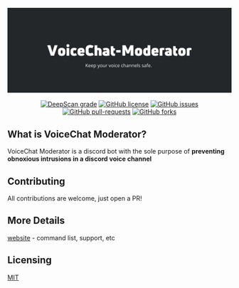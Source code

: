 <img src="banner.png"></img>

<div align="center">

[![DeepScan grade](https://deepscan.io/api/teams/7103/projects/12730/branches/200710/badge/grade.svg)](https://deepscan.io/dashboard#view=project&tid=7103&pid=12730&bid=200710) [![GitHub license](https://img.shields.io/github/license/zaida04/VoiceChat-Moderator.svg)](https://github.com/zaida04/VoiceChat-Moderator/blob/master/LICENSE) [![GitHub issues](https://img.shields.io/github/issues/zaida04/VoiceChat-Moderator.svg)](https://GitHub.com/zaida04/VoiceChat-Moderator/issues/) [![GitHub pull-requests](https://img.shields.io/github/issues-pr/zaida04/VoiceChat-Moderator.svg)](https://GitHub.com/zaida04/VoiceChat-Moderator/pull/) [![GitHub forks](https://img.shields.io/github/forks/zaida04/VoiceChat-Moderator.svg?style=social&label=Fork&maxAge=2592000)](https://GitHub.com/zaida04/VoiceChat-Moderator/network/)  

</div>

## What is VoiceChat Moderator?
VoiceChat Moderator is a discord bot with the sole purpose of **preventing obnoxious intrusions in a discord voice channel**


## Contributing
All contributions are welcome, just open a PR!

## More Details
[website](http://voice.smld.xyz) - command list, support, etc

## Licensing 

[MIT](https://github.com/zaida04/VoiceChat-Moderator/blob/master/LICENSE)